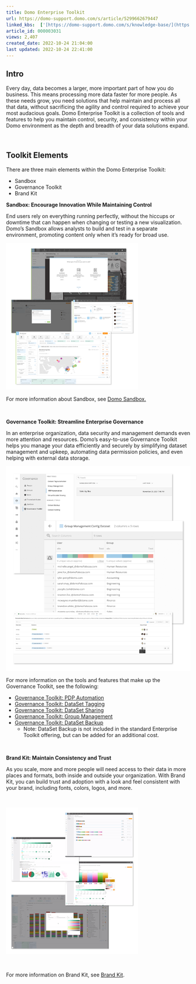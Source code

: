 ```yaml
---
title: Domo Enterprise Toolkit
url: https://domo-support.domo.com/s/article/5299662679447
linked_kbs:  ['[https://domo-support.domo.com/s/knowledge-base/](https://domo-support.domo.com/s/knowledge-base/)', '[https://domo-support.domo.com/s/](https://domo-support.domo.com/s/)', '[https://domo-support.domo.com/s/topic/0TO5w000000ZamlGAC](https://domo-support.domo.com/s/topic/0TO5w000000ZamlGAC)', '[https://domo-support.domo.com/s/topic/0TO5w000000ZannGAC](https://domo-support.domo.com/s/topic/0TO5w000000ZannGAC)', '[https://domo-support.domo.com/s/article/4403367344023](https://domo-support.domo.com/s/article/4403367344023)', '[https://domo-support.domo.com/s/article/4415800746391](https://domo-support.domo.com/s/article/4415800746391)', '[https://domo-support.domo.com/s/article/4415839139863](https://domo-support.domo.com/s/article/4415839139863)', '[https://domo-support.domo.com/s/article/4415826269335](https://domo-support.domo.com/s/article/4415826269335)', '[https://domo-support.domo.com/s/article/4415839663639](https://domo-support.domo.com/s/article/4415839663639)', '[https://domo-support.domo.com/s/article/4415792998935](https://domo-support.domo.com/s/article/4415792998935)', '[https://domo-support.domo.com/s/article/5428851518999](https://domo-support.domo.com/s/article/5428851518999)', '[https://domo-support.domo.com/s/article/5299662679447](https://domo-support.domo.com/s/article/5299662679447)', '[https://domo-support.domo.com/s/topic/0TO5w000000ZannGAC/governance-tools](https://domo-support.domo.com/s/topic/0TO5w000000ZannGAC/governance-tools)', '[https://domo-support.domo.com/s/article/360043429933](https://domo-support.domo.com/s/article/360043429933)', '[https://domo-support.domo.com/s/article/360043429953](https://domo-support.domo.com/s/article/360043429953)', '[https://domo-support.domo.com/s/article/360042925494](https://domo-support.domo.com/s/article/360042925494)', '[https://domo-support.domo.com/s/article/360043429913](https://domo-support.domo.com/s/article/360043429913)', '[https://domo-support.domo.com/s/article/4408174643607](https://domo-support.domo.com/s/article/4408174643607)', '[https://domo-support.domo.com/s/login/](https://domo-support.domo.com/s/login/)']
article_id: 000003031
views: 2,407
created_date: 2022-10-24 21:04:00
last updated: 2022-10-24 22:41:00
---
```




Intro
-----


Every day, data becomes a larger, more important part of how you do business. This means processing more data faster for more people. As these needs grow, you need solutions that help maintain and process all that data, without sacrificing the agility and control required to achieve your most audacious goals. Domo Enterprise Toolkit is a collection of tools and features to help you maintain control, security, and consistency within your Domo environment as the depth and breadth of your data solutions expand.


 


Toolkit Elements
----------------


There are three main elements within the Domo Enterprise Toolkit:


* Sandbox
* Governance Toolkit
* Brand Kit


**Sandbox: Encourage Innovation While Maintaining Control**


End users rely on everything running perfectly, without the hiccups or downtime that can happen when changing or testing a new visualization. Domo’s Sandbox allows analysts to build and test in a separate environment, promoting content only when it’s ready for broad use.


![Sandbox.png](Sandbox.png)


For more information about Sandbox, see [Domo Sandbox.](/s/article/4403367344023)


 


**Governance Toolkit: Streamline Enterprise Governance**


In an enterprise organization, data security and management demands even more attention and resources. Domo’s easy-to-use Governance Toolkit helps you manage your data efficiently and securely by simplifying dataset management and upkeep, automating data permission policies, and even helping with external data storage.


![GovernanceToolkit.png](GovernanceToolkit.png)


For more information on the tools and features that make up the Governance Toolkit, see the following:


* [Governance Toolkit: PDP Automation](/s/article/4415800746391)
* [Governance Toolkit: DataSet Tagging](/s/article/4415839139863)
* [Governance Toolkit: DataSet Sharing](/s/article/4415826269335)
* [Governance Toolkit: Group Management](/s/article/4415839663639)
* [Governance Toolkit: DataSet Backup](/s/article/4415792998935)
	+ Note: DataSet Backup is not included in the standard Enterprise Toolkit offering, but can be added for an additional cost.


 


**Brand Kit: Maintain Consistency and Trust**


As you scale, more and more people will need access to their data in more places and formats, both inside and outside your organization. With Brand Kit, you can build trust and adoption with a look and feel consistent with your brand, including fonts, colors, logos, and more.


 


![Brandkit.png](Brandkit.png)


 


For more information on Brand Kit, see [Brand Kit](/s/article/5428851518999).

